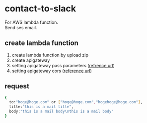 # contact-to-slack
For AWS lambda function.  
Send ses email.

## create lambda function
1. create lambda function by upload zip
2. create apigateway
3. setting apigateway pass parameters ([refrence url](http://stackoverflow.com/questions/31329958/how-to-pass-a-querystring-or-route-parameter-to-aws-lambda-from-amazon-api-gatew))
4. setting apigateway cors ([reference url](http://docs.aws.amazon.com/apigateway/latest/developerguide/how-to-cors.html))

## request
```bash
{
  to:"hoge@hoge.com" or ["hoge@hoge.com","hogehoge@hoge.com"],
  title:"this is a mail title",
  body:"this is a mail body\nthis is a mail body"
}
```